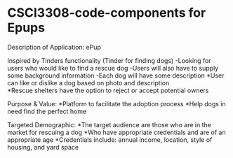 # CSCI3308-code-components for Epups

Description of Application: ePup

Inspired by Tinders functionality (Tinder for finding dogs)
-Looking for users who would like to find a rescue dog
-Users will also have to supply some background information
-Each dog will have some description
*User can like or dislike a dog based on photo and description  
*Rescue shelters have the option to reject or accept potential owners

Purpose & Value:
  *Platform to facilitate the adoption process
  *Help dogs in need find the perfect home  

Targeted Demographic:
  *The target audience are those who are in the market for rescuing a dog
  *Who have appropriate credentials and are of an appropriate age
  *Credentials include: annual income, location, style of housing, and yard space 
